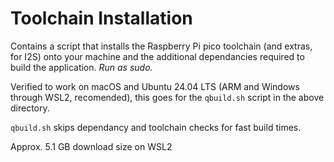 # Toolchain Installation

Contains a script that installs the Raspberry Pi pico toolchain (and extras, for I2S) onto your machine and the additional dependancies required to build the application. *Run as sudo.*

Verified to work on macOS and Ubuntu 24.04 LTS (ARM and Windows through WSL2, recomended), this goes for the ```qbuild.sh``` script in the above directory.

```qbuild.sh``` skips dependancy and toolchain checks for fast build times.

Approx. 5.1 GB download size on WSL2
